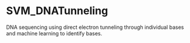 # SVM_DNATunneling
DNA sequencing using direct electron tunneling through individual bases and machine learning to identify bases.
